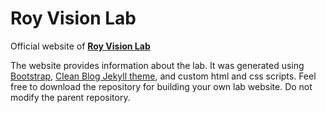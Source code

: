 
# Roy Vision Lab

Official website of **[Roy Vision Lab](https://roysuva.github.io/RoyVisionLab-dev)** 

The website provides information about the lab. It was generated using [Bootstrap](https://startbootstrap.com/), [Clean Blog Jekyll theme](https://startbootstrap.com/themes/clean-blog-jekyll/), and custom html and css scripts. Feel free to download the repository for building your own lab website. Do not modify the parent repository. 




